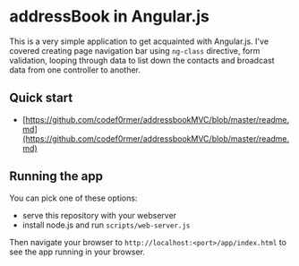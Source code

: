 # addressBook in Angular.js

This is a very simple application to get acquainted with Angular.js. 
I've covered  creating page navigation bar using `ng-class` directive, form validation, looping through data to list down the contacts and broadcast data from one controller to another.

## Quick start

* [https://github.com/codef0rmer/addressbookMVC/blob/master/readme.md](https://github.com/codef0rmer/addressbookMVC/blob/master/readme.md)

## Running the app

You can pick one of these options:

* serve this repository with your webserver
* install node.js and run `scripts/web-server.js`

Then navigate your browser to `http://localhost:<port>/app/index.html` to see the app running in
your browser.